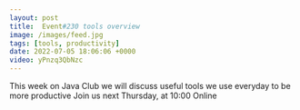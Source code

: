 ```yaml
---
layout: post
title:  Event#230 tools overview
image: /images/feed.jpg
tags: [tools, productivity]
date: 2022-07-05 18:06:06 +0000
video: yPnzq3QbNzc
---
```


This week on Java Club we will discuss useful tools we use everyday to be more productive
Join us next Thursday, at 10:00 Online
